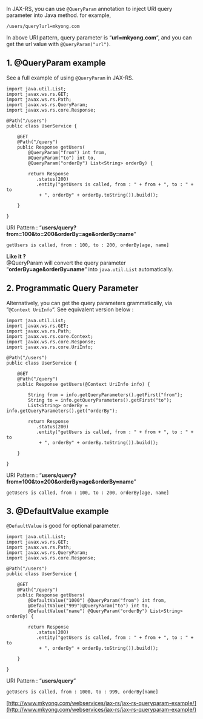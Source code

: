 In JAX-RS, you can use `@QueryParam` annotation to inject URI query parameter into Java method. for example,

    /users/query?url=mkyong.com

In above URI pattern, query parameter is “**url=mkyong.com**“, and you can get the url value with `@QueryParam("url")`.

## 1\. @QueryParam example

See a full example of using `@QueryParam` in JAX-RS.

    import java.util.List;
    import javax.ws.rs.GET;
    import javax.ws.rs.Path;
    import javax.ws.rs.QueryParam;
    import javax.ws.rs.core.Response;

    @Path("/users")
    public class UserService {

    	@GET
    	@Path("/query")
    	public Response getUsers(
    		@QueryParam("from") int from,
    		@QueryParam("to") int to,
    		@QueryParam("orderBy") List<String> orderBy) {

    		return Response
    		   .status(200)
    		   .entity("getUsers is called, from : " + from + ", to : " + to
    			+ ", orderBy" + orderBy.toString()).build();

    	}

    }

URI Pattern : “**users/query?from=100&to=200&orderBy=age&orderBy=name**”

    getUsers is called, from : 100, to : 200, orderBy[age, name]

**Like it ?**  
@QueryParam will convert the query parameter “**orderBy=age&orderBy=name**” into `java.util.List` automatically.

## 2\. Programmatic Query Parameter

Alternatively, you can get the query parameters grammatically, via “`@Context UriInfo`“. See equivalent version below :

    import java.util.List;
    import javax.ws.rs.GET;
    import javax.ws.rs.Path;
    import javax.ws.rs.core.Context;
    import javax.ws.rs.core.Response;
    import javax.ws.rs.core.UriInfo;

    @Path("/users")
    public class UserService {

    	@GET
    	@Path("/query")
    	public Response getUsers(@Context UriInfo info) {

    		String from = info.getQueryParameters().getFirst("from");
    		String to = info.getQueryParameters().getFirst("to");
    		List<String> orderBy = info.getQueryParameters().get("orderBy");

    		return Response
    		   .status(200)
    		   .entity("getUsers is called, from : " + from + ", to : " + to
    			+ ", orderBy" + orderBy.toString()).build();

    	}

    }

URI Pattern : “**users/query?from=100&to=200&orderBy=age&orderBy=name**”

    getUsers is called, from : 100, to : 200, orderBy[age, name]

## 3\. @DefaultValue example

`@DefaultValue` is good for optional parameter.

    import java.util.List;
    import javax.ws.rs.GET;
    import javax.ws.rs.Path;
    import javax.ws.rs.QueryParam;
    import javax.ws.rs.core.Response;

    @Path("/users")
    public class UserService {

    	@GET
    	@Path("/query")
    	public Response getUsers(
    		@DefaultValue("1000") @QueryParam("from") int from,
    		@DefaultValue("999")@QueryParam("to") int to,
    		@DefaultValue("name") @QueryParam("orderBy") List<String> orderBy) {

    		return Response
    		   .status(200)
    		   .entity("getUsers is called, from : " + from + ", to : " + to
    			+ ", orderBy" + orderBy.toString()).build();

    	}

    }

URI Pattern : “**users/query**”

    getUsers is called, from : 1000, to : 999, orderBy[name]

[http://www.mkyong.com/webservices/jax-rs/jax-rs-queryparam-example/](http://www.mkyong.com/webservices/jax-rs/jax-rs-queryparam-example/)
